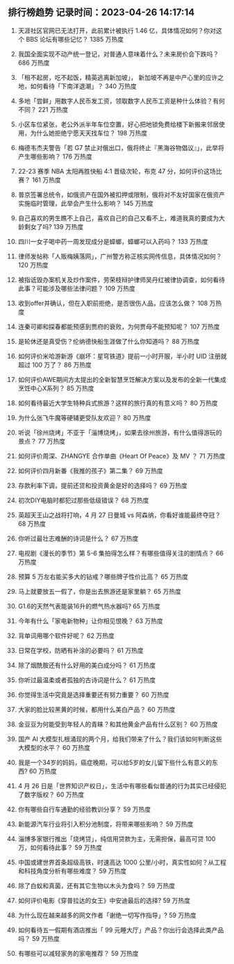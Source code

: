
## 排行榜趋势 记录时间：2023-04-26 14:17:14
  
  1. 天涯社区官网已无法打开，此前累计被执行 1.46 亿，具体情况如何？你对这个 BBS 论坛有哪些记忆？ 1385 万热度
    
  2. 我国全面实现不动产统一登记，对普通人意味着什么？未来房价会下跌吗？ 686 万热度
    
  3. 「租不起房，吃不起饭，精英逃离新加坡」， 新加坡不再是中产心里的应许之地，如何看待「下南洋退潮」？ 340 万热度
    
  4. 多地「尝鲜」用数字人民币发工资，领取数字人民币工资是种什么体验？有何不同？ 221 万热度
    
  5. 小区车位紧张，老公外派半年车位空置，好心把地锁免费给楼下新搬来邻居使用，为什么她拒绝宁愿天天找车位？ 198 万热度
    
  6. 梅德韦杰夫警告「若 G7 禁止对俄出口，俄将终止『黑海谷物倡议』」，此举将产生哪些影响？ 176 万热度
    
  7. 22-23 赛季 NBA 太阳再胜快船 4:1 晋级次轮，布克 47 分，如何评价这场比赛？ 161 万热度
    
  8. 普京签署总统令，如俄资产在国外被扣押或限制，俄将对不友好国家在俄资产实施临时管理，此举会产生什么影响？ 145 万热度
    
  9. 自己喜欢的男生瞧不上自己，喜欢自己的自己又看不上，难道我真的要成为大龄剩女了吗? 139 万热度
    
  10. 四川一女子喝中药一周发现成分是蟑螂，蟑螂可以入药吗？ 133 万热度
    
  11. 律师发帖称「人贩梅姨落网」，广州警方称正核实网传信息，具体情况如何？ 120 万热度
    
  12. 被指诋毁办案机关及炒作案件，劳荣枝辩护律师吴丹红被律协调查，如何看待此事？可能涉及哪些法律问题？ 109 万热度
    
  13. 收到offer并确认，但在入职前拒绝，是否很伤人品，应该怎么做？ 108 万热度
    
  14. 连秦可卿和探春都能预感到贾府的衰败，为何贾母不能预知呢？ 107 万热度
    
  15. 是轮休还是真受伤？伦纳德快船生涯做了什么你知道吗？ 88 万热度
    
  16. 如何评价米哈游新游《崩坏：星穹铁道》提前一小时开服，半小时 UID 注册就超过 100 万了？ 86 万热度
    
  17. 如何评价AWE期间方太提出的全新智慧烹饪解决方案以及发布的全新一代集成烹饪中心X系列？ 85 万热度
    
  18. 如何看待最近大学生特种兵式旅游？这样的旅行真的有意义吗？ 80 万热度
    
  19. 为什么张飞牛魔等硬辅更受队友欢迎？ 80 万热度
    
  20. 听说「徐州烧烤」不亚于「淄博烧烤」，如果去徐州旅游，有什么值得游玩的景点？ 77 万热度
    
  21. 如何评价周深、ZHANGYE 合作单曲《Heart Of Peace》及 MV ？ 71 万热度
    
  22. 如何评价四月新番《我推的孩子》第二集？ 69 万热度
    
  23. 存款利率下调，提前还贷和投资黄金是好的选择吗？ 69 万热度
    
  24. 初次DIY电脑时都犯过那些低级错误？ 68 万热度
    
  25. 英超天王山之战将打响，4 月 27 日曼城 vs 阿森纳，你看好谁能最终夺冠？ 68 万热度
    
  26. 你听过最壮志难酬的诗词是什么？ 67 万热度
    
  27. 电视剧《漫长的季节》第 5-6 集拍得怎么样？有哪些值得关注的剧情点？ 66 万热度
    
  28. 预算 5 万左右能买多大的钻戒？哪些牌子性价比高？ 65 万热度
    
  29. 马上就要放五一假了，你是出去旅游还是家里躺？ 65 万热度
    
  30. G1.6的天然气表能装16升的燃气热水器吗? 65 万热度
    
  31. 今年有什么「家电新物种」让你相见恨晚？ 63 万热度
    
  32. 背单词用哪个软件好呢？ 62 万热度
    
  33. 日常在学校，防晒有补涂的必要吗？ 61 万热度
    
  34. 除了烟酰胺还有什么好用的美白成分吗？ 61 万热度
    
  35. 你听过最温柔或者孤独的古诗词是什么？ 61 万热度
    
  36. 你觉得生活中究竟是选择重要还有努力重要？ 60 万热度
    
  37. 大家的脸比较黑黄的时候，都用什么美白产品？ 60 万热度
    
  38. 金豆豆为何能受到年轻人的青睐？和其他黄金产品有什么区别？ 60 万热度
    
  39. 国产 AI 大模型扎根涌现的两个月，给我们带来了什么？我们该如何判断这些大模型的水平？ 60 万热度
    
  40. 我是一个34岁的妈妈，癌症晚期，可以给5岁的女儿留下些什么有意义的东西? 60 万热度
    
  41. 4 月 26 日是「世界知识产权日」，生活中有哪些看似普通的行为其实已经侵犯了数字版权？ 60 万热度
    
  42. 你有哪些自行车通勤的经验教训分享？ 59 万热度
    
  43. 新能源汽车行业将引入积分池制度，将带来哪些影响？ 59 万热度
    
  44. 淄博多家银行推出「烧烤贷」，纯信用贷款为主，无需担保，最高可贷 100 万，如何看待此事？ 59 万热度
    
  45. 中国或建世界首条超级高铁，时速高达 1000 公里/小时，真实性如何？从工程和科技角度分析有哪些难度？ 59 万热度
    
  46. 除了白蚁和真菌，还有其它生物以木头为食吗？ 59 万热度
    
  47. 如何评价电影《穿普拉达的女王》中安迪最后的选择? 59 万热度
    
  48. 为什么现在越来越多的网文作者「谢绝一切写作指导」? 59 万热度
    
  49. 如何看待五一假期有酒店推出「 99 元睡大厅」产品？你出行会选择此类产品吗？ 59 万热度
    
  50. 有哪些可以减轻家务的家电推荐？ 59 万热度
    